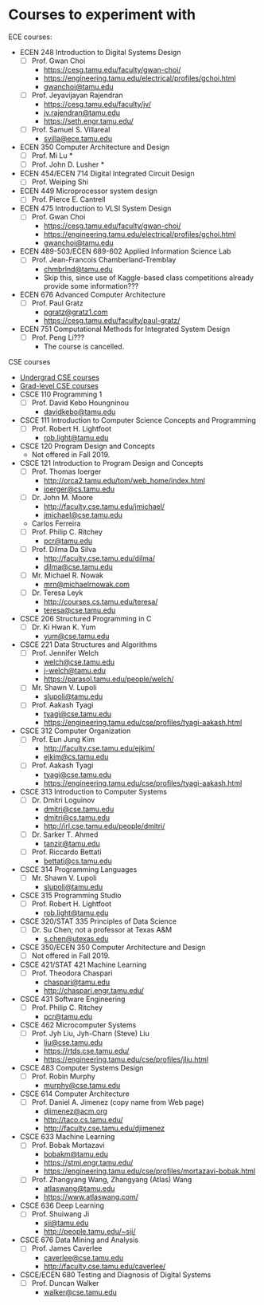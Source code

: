 #	Courses to experiment with


ECE courses:
+ ECEN 248 Introduction to Digital Systems Design
	- [ ] Prof. Gwan Choi
		* https://cesg.tamu.edu/faculty/gwan-choi/
		* https://engineering.tamu.edu/electrical/profiles/gchoi.html
		* gwanchoi@tamu.edu
	- [ ] Prof. Jeyavijayan Rajendran
		* https://cesg.tamu.edu/faculty/jv/
		* jv.rajendran@tamu.edu
		* https://seth.engr.tamu.edu/
	- [ ] Prof. Samuel S. Villareal
		* svilla@ece.tamu.edu
+ ECEN 350 Computer Architecture and Design
	- [ ] Prof. Mi Lu
		* 
	- [ ] Prof. John D. Lusher
		* 
+ ECEN 454/ECEN 714 Digital Integrated Circuit Design
	- [ ] Prof. Weiping Shi
+ ECEN 449 Microprocessor system design
	- [ ] Prof. Pierce E. Cantrell
+ ECEN 475 Introduction to VLSI System Design
	- [ ] Prof. Gwan Choi
		* https://cesg.tamu.edu/faculty/gwan-choi/
		* https://engineering.tamu.edu/electrical/profiles/gchoi.html
		* gwanchoi@tamu.edu
+ ECEN 489-503/ECEN 689-602 Applied Information Science Lab
	- [ ] Prof. Jean-Francois Chamberland-Tremblay
		* chmbrlnd@tamu.edu
		* Skip this, since use of Kaggle-based class competitions already provide some information???
+ ECEN 676 Advanced Computer Architecture
	- [ ] Prof. Paul Gratz
		* pgratz@gratz1.com
		* https://cesg.tamu.edu/faculty/paul-gratz/
+ ECEN 751 Computational Methods for Integrated System Design
	- [ ] Prof. Peng Li???
		* The course is cancelled.

CSE courses
+ [Undergrad CSE courses](https://catalog.tamu.edu/undergraduate/course-descriptions/csce/)
+ [Grad-level CSE courses](https://catalog.tamu.edu/graduate/course-descriptions/csce/)
+ CSCE 110 Programming 1
	- [ ] Prof. David Kebo Houngninou
		* davidkebo@tamu.edu
+ CSCE 111 Introduction to Computer Science Concepts and Programming
	- [ ] Prof. Robert H. Lightfoot
		* rob.light@tamu.edu
+ CSCE 120 Program Design and Concepts
	- Not offered in Fall 2019.
+ CSCE 121 Introduction to Program Design and Concepts
	- [ ] Prof. Thomas Ioerger
		* http://orca2.tamu.edu/tom/web_home/index.html
		* ioerger@cs.tamu.edu
	- [ ] Dr. John M. Moore
		* http://faculty.cse.tamu.edu/jmichael/
		* jmichael@cse.tamu.edu
	- Carlos Ferreira
	- [ ] Prof. Philip C. Ritchey
		* pcr@tamu.edu
	- [ ] Prof. Dilma Da Silva
		* http://faculty.cse.tamu.edu/dilma/
		* dilma@cse.tamu.edu
	- [ ] Mr. Michael R. Nowak
		* mrn@michaelrnowak.com
	- [ ] Dr. Teresa Leyk
		* http://courses.cs.tamu.edu/teresa/
		* teresa@cse.tamu.edu
+ CSCE 206 Structured Programming in C
	- [ ] Dr. Ki Hwan K. Yum
		* yum@cse.tamu.edu
+ CSCE 221 Data Structures and Algorithms
	- [ ] Prof. Jennifer Welch
		* welch@cse.tamu.edu
		* j-welch@tamu.edu
		* https://parasol.tamu.edu/people/welch/
	- [ ] Mr. Shawn V. Lupoli
		* slupoli@tamu.edu
	- [ ] Prof. Aakash Tyagi
		* tyagi@cse.tamu.edu
		* https://engineering.tamu.edu/cse/profiles/tyagi-aakash.html
+ CSCE 312 Computer Organization
	- [ ] Prof. Eun Jung Kim
		* http://faculty.cse.tamu.edu/ejkim/
		* ejkim@cs.tamu.edu
	- [ ] Prof. Aakash Tyagi
		* tyagi@cse.tamu.edu
		* https://engineering.tamu.edu/cse/profiles/tyagi-aakash.html
+ CSCE 313 Introduction to Computer Systems
	- [ ] Dr. Dmitri Loguinov
		* dmitri@cse.tamu.edu
		* dmitri@cs.tamu.edu
		* http://irl.cse.tamu.edu/people/dmitri/
	- [ ] Dr. Sarker T. Ahmed
		* tanzir@tamu.edu
	- [ ] Prof. Riccardo Bettati
		* bettati@cs.tamu.edu
+ CSCE 314 Programming Languages
	- [ ] Mr. Shawn V. Lupoli
		* slupoli@tamu.edu
+ CSCE 315 Programming Studio
	- [ ] Prof. Robert H. Lightfoot
		* rob.light@tamu.edu
+ CSCE 320/STAT 335 Principles of Data Science
	- [ ] Dr. Su Chen; not a professor at Texas A&M
		* s.chen@utexas.edu
+ CSCE 350/ECEN 350 Computer Architecture and Design
	- [ ] Not offered in Fall 2019.
+ CSCE 421/STAT 421 Machine Learning
	- [ ] Prof. Theodora Chaspari
		* chaspari@tamu.edu
		* http://chaspari.engr.tamu.edu/
+ CSCE 431 Software Engineering
	- [ ] Prof. Philip C. Ritchey
		* pcr@tamu.edu
+ CSCE 462 Microcomputer Systems
	- [ ] Prof. Jyh Liu, Jyh-Charn (Steve) Liu
		* liu@cse.tamu.edu
		* https://rtds.cse.tamu.edu/
		* https://engineering.tamu.edu/cse/profiles/jliu.html
+ CSCE 483 Computer Systems Design
	- [ ] Prof. Robin Murphy
		* murphy@cse.tamu.edu
+ CSCE 614 Computer Architecture
	- [ ] Prof. Daniel A. Jimenez (copy name from Web page)
		* djimenez@acm.org
		* http://taco.cs.tamu.edu/
		* http://faculty.cse.tamu.edu/djimenez
+ CSCE 633 Machine Learning
	- [ ] Prof. Bobak Mortazavi
		* bobakm@tamu.edu
		* https://stmi.engr.tamu.edu/
		* https://engineering.tamu.edu/cse/profiles/mortazavi-bobak.html
	- [ ] Prof. Zhangyang Wang, Zhangyang (Atlas) Wang
		* atlaswang@tamu.edu
		* https://www.atlaswang.com/
+ CSCE 636 Deep Learning
	- [ ] Prof. Shuiwang Ji
		* sji@tamu.edu
		* http://people.tamu.edu/~sji/
+ CSCE 676 Data Mining and Analysis
	- [ ] Prof. James Caverlee
		* caverlee@cse.tamu.edu
		* http://faculty.cse.tamu.edu/caverlee/
+ CSCE/ECEN 680 Testing and Diagnosis of Digital Systems
	- [ ] Prof. Duncan Walker
		* walker@cse.tamu.edu



